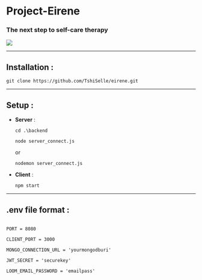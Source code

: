 # Project-Eirene

### The next step to self-care therapy

<img src="https://res.cloudinary.com/cloudloom/image/upload/c_scale,h_200/v1650736199/samples/Profile/eirine_logo-01_msnmlh.jpg"  />

------

## Installation :

```
git clone https://github.com/TshiSelle/eirene.git
```



------

## Setup :

* **Server** :

  ```
  cd .\backend
  
  node server_connect.js
  ```

  or

  ```
  nodemon server_connect.js
  ```

  

- **Client** :

  ```
  npm start
  ```

  

------

## .env file format :

```

PORT = 8080

CLIENT_PORT = 3000

MONGO_CONNECTION_URL = 'yourmongodburi'

JWT_SECRET = 'securekey'

LOOM_EMAIL_PASSWORD = 'emailpass'

```

